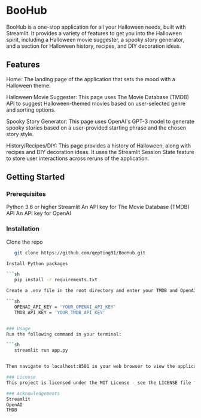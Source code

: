 # BooHub
BooHub is a one-stop application for all your Halloween needs, built with Streamlit. It provides a variety of features to get you into the Halloween spirit, including a Halloween movie suggester, a spooky story generator, and a section for Halloween history, recipes, and DIY decoration ideas.

## Features
Home: The landing page of the application that sets the mood with a Halloween theme.

Halloween Movie Suggester: This page uses The Movie Database (TMDB) API to suggest Halloween-themed movies based on user-selected genre and sorting options.

Spooky Story Generator: This page uses OpenAI's GPT-3 model to generate spooky stories based on a user-provided starting phrase and the chosen story style.

History/Recipes/DIY: This page provides a history of Halloween, along with recipes and DIY decoration ideas. It uses the Streamlit Session State feature to store user interactions across reruns of the application.

## Getting Started
### Prerequisites
Python 3.6 or higher
Streamlit
An API key for The Movie Database (TMDB) API
An API key for OpenAI
### Installation
Clone the repo
```sh
   git clone https://github.com/qepting91/BooHub.git

Install Python packages

```sh
   pip install -r requirements.txt

Create a .env file in the root directory and enter your TMDB and OpenAI API keys:

```sh
   OPENAI_API_KEY = 'YOUR_OPENAI_API_KEY'
   TMDB_API_KEY = 'YOUR_TMDB_API_KEY'


### Usage
Run the following command in your terminal:

```sh
   streamlit run app.py


Then navigate to localhost:8501 in your web browser to view the application.

### License
This project is licensed under the MIT License - see the LICENSE file for details.

### Acknowledgements
Streamlit
OpenAI
TMDB

